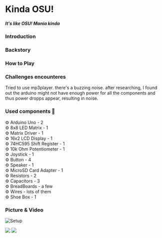 # Kinda OSU!
##### It's like OSU! Mania _kinda_

### Introduction

### Backstory

### How to Play

### Challenges encounteres

Tried to use mp3player. there's a buzzing noise. after researching, I found out the arduino
might not have enough power for all the components and thus power dropps appear, resulting
in noise.

### Used components 🔩

⚙  Arduino Uno - 2  
⚙  8x8 LED Matrix - 1  
⚙  Matrix Driver - 1  
⚙  16x2 LCD Display - 1  
⚙  74HC595 Shift Register - 1  
⚙  10k Ohm Potentiometer - 1  
⚙  Joystick - 1  
⚙  Button - 4  
⚙  Speaker - 1  
⚙  MicroSD Card Adapter - 1  
⚙  Resistors - 2  
⚙  Capacitors - 3  
⚙  BreadBoards - a few  
⚙  Wires - lots of them  
⚙  Shoe Box - 1  

### Picture & Video

![Setup]("./setup.png")

<img src="setup.png">

<img src="./assets/setup.png">
